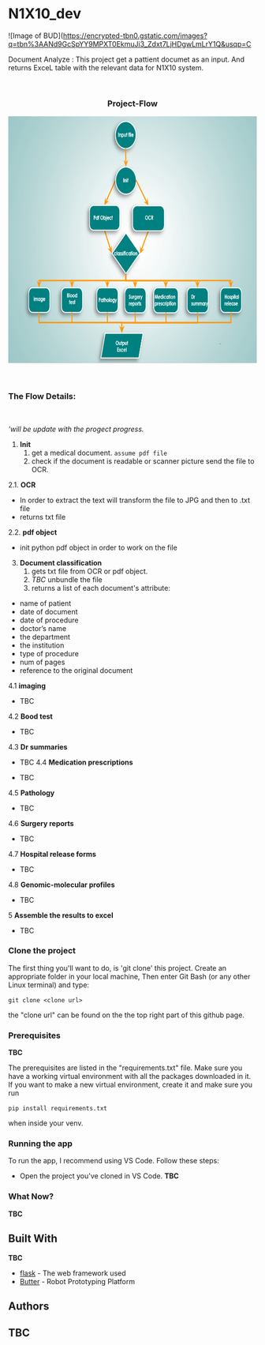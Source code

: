 # N1X10_dev
![Image of BUD](https://encrypted-tbn0.gstatic.com/images?q=tbn%3AANd9GcSpYY9MPXT0EkmuJi3_Zdxt7LjHDgwLmLrY1Q&usqp=C


Document Analyze :
This project get a pattient documet as an input.
And returns ExceL table with the relevant data for N1X10 system.

<br />
<p align="center">
    <h3 align="center">Project-Flow</h3>
</p>
<p align="center">
    <img src="https://github.com/ehudb9/N1X10_dev/blob/main/assents/flow.png" alt="Logo" width="600" height="500">
</p>
<br />

### The Flow Details:
<br />

*'will be update with the progect progress.*

1. **Init**
   1. get a medical document.
       `assume pdf file` 
   1. check if the document is readable or scanner picture send the file to OCR.
      
      
2.1. **OCR**
   * In order to extract the text will transform the file to JPG and then to .txt file
   * returns txt file 

2.2. **pdf object**
   * init python pdf object in order to work on the file


3. **Document classification**
   1. gets txt file from OCR or pdf object.
   2.  *TBC* unbundle the file
   3.  returns a list of each document's attribute:
<p >
<ul>
  <li>name of patient</li>
  <li>date of document</li>
  <li>date of procedure</li>
  <li>doctor’s name</li>
  <li>the department </li>
  <li>the institution</li>
    <li>type of procedure</li>
  <li>num of pages </li>
  <li>reference to the original document</li>
</ul>
</p>

4.1 **imaging**

  * TBC


4.2 **Bood test**
  * TBC
   
4.3 **Dr summaries**

  * TBC
4.4 **Medication prescriptions**

  * TBC

4.5 **Pathology**

  * TBC

4.6 **Surgery reports**

  * TBC

4.7 **Hospital release forms**

  * TBC

4.8 **Genomic-molecular profiles**

  * TBC

5 **Assemble the results to excel**

  * TBC



### Clone the project

The first thing you'll want to do, is 'git clone' this project.
Create an appropriate folder in your local machine, 
Then enter Git Bash (or any other Linux terminal)
and type:
```
git clone <clone url>
```

the "clone url" can be found on the the top right part of this github page.

### Prerequisites
****TBC****

The prerequisites are listed in the "requirements.txt" file.
Make sure you have a working virtual environment with all the packages downloaded in it.
If you want to make a new virtual environment, create it and make sure you run
```
pip install requirements.txt
```
when inside your venv.

### Running the app

To run the app, I recommend using VS Code.
Follow these steps:
* Open the project you've cloned in VS Code.
****TBC****

### What Now?

****TBC****

## Built With
****TBC****
* [flask](https://flask.palletsprojects.com/en/1.1.x/) - The web framework used
* [Butter](https://bennymeg.github.io/Butter.MAS.PythonAPI/) - Robot Prototyping Platform

## Authors
## ****TBC****
